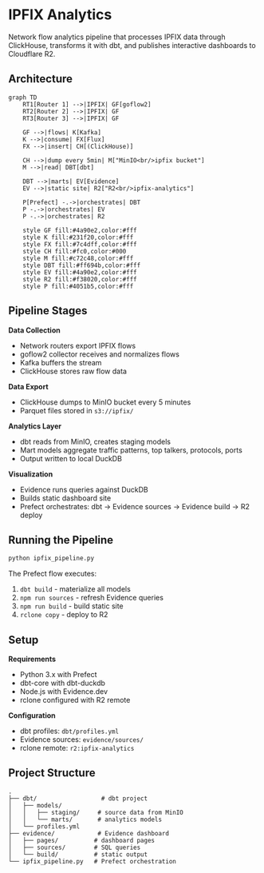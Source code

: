 # IPFIX Analytics

Network flow analytics pipeline that processes IPFIX data through ClickHouse, transforms it with dbt, and publishes interactive dashboards to Cloudflare R2.

## Architecture

```mermaid
graph TD
    RT1[Router 1] -->|IPFIX| GF[goflow2]
    RT2[Router 2] -->|IPFIX| GF
    RT3[Router 3] -->|IPFIX| GF

    GF -->|flows| K[Kafka]
    K -->|consume| FX[Flux]
    FX -->|insert| CH[(ClickHouse)]

    CH -->|dump every 5min| M["MinIO<br/>ipfix bucket"]
    M -->|read| DBT[dbt]

    DBT -->|marts| EV[Evidence]
    EV -->|static site| R2["R2<br/>ipfix-analytics"]

    P[Prefect] -.->|orchestrates| DBT
    P -.->|orchestrates| EV
    P -.->|orchestrates| R2

    style GF fill:#4a90e2,color:#fff
    style K fill:#231f20,color:#fff
    style FX fill:#7c4dff,color:#fff
    style CH fill:#fc0,color:#000
    style M fill:#c72c48,color:#fff
    style DBT fill:#ff694b,color:#fff
    style EV fill:#4a90e2,color:#fff
    style R2 fill:#f38020,color:#fff
    style P fill:#4051b5,color:#fff
```

## Pipeline Stages

**Data Collection**
- Network routers export IPFIX flows
- goflow2 collector receives and normalizes flows
- Kafka buffers the stream
- ClickHouse stores raw flow data

**Data Export**
- ClickHouse dumps to MinIO bucket every 5 minutes
- Parquet files stored in `s3://ipfix/`

**Analytics Layer**
- dbt reads from MinIO, creates staging models
- Mart models aggregate traffic patterns, top talkers, protocols, ports
- Output written to local DuckDB

**Visualization**
- Evidence runs queries against DuckDB
- Builds static dashboard site
- Prefect orchestrates: dbt → Evidence sources → Evidence build → R2 deploy

## Running the Pipeline

```bash
python ipfix_pipeline.py
```

The Prefect flow executes:
1. `dbt build` - materialize all models
2. `npm run sources` - refresh Evidence queries
3. `npm run build` - build static site
4. `rclone copy` - deploy to R2

## Setup

**Requirements**
- Python 3.x with Prefect
- dbt-core with dbt-duckdb
- Node.js with Evidence.dev
- rclone configured with R2 remote

**Configuration**
- dbt profiles: `dbt/profiles.yml`
- Evidence sources: `evidence/sources/`
- rclone remote: `r2:ipfix-analytics`

## Project Structure

```
.
├── dbt/                  # dbt project
│   ├── models/
│   │   ├── staging/     # source data from MinIO
│   │   └── marts/       # analytics models
│   └── profiles.yml
├── evidence/            # Evidence dashboard
│   ├── pages/          # dashboard pages
│   ├── sources/        # SQL queries
│   └── build/          # static output
└── ipfix_pipeline.py   # Prefect orchestration
```
